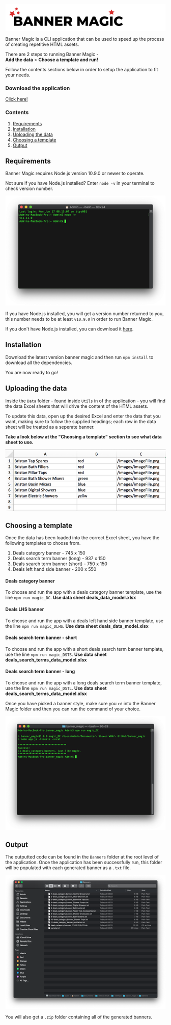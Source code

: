 
![Example of Excel sheet data model](Utils/Images/logo.png)

Banner Magic is a CLI application that can be used to speed up the process of creating repetitive HTML assets.

There are 2 steps to running Banner Magic -
<br/>
**Add the data** > **Choose a template and run!**

Follow the contents sections below in order to setup the application to fit your needs.

### Download the application
[Click here!](https://github.com/WUK-SR/banner_magic/archive/master.zip)

### Contents
1. [Requirements](#Requirements)
2. [Installation](#Installation)
3. [Uploading the data](#Uploading_the_data)
4. [Choosing a template](#Choosing_a_template)
5. [Output](#Output)


<a name="Requirements"></a>
## Requirements
Banner Magic requires Node.js version 10.9.0 or newer to operate.

Not sure if you have Node.js installed? Enter `node -v` in your terminal to check version number.

![Checking for Node.js](Utils/Images/checking_for_node.png)

If you have Node.js installed, you will get a version number returned to you, this number needs to be at least `v10.9.0` in order to run Banner Magic.

If you don't have Node.js installed, you can download it [here](https://nodejs.org/en/).

<a name="Installation"></a>
## Installation
Download the latest version banner magic and then run `npm install` to download all the dependencies. 

You are now ready to go!

<a name="Uploading_the_data"></a>
## Uploading the data
Inside the `Data` folder - found inside `Utils` in of the application - you will find the data Excel sheets that will drive the content of the HTML assets.

To update this data, open up the desired Excel and enter the data that you want, making sure to follow the supplied headings; each row in the data sheet will be treated as a seperate banner.

**Take a look below at the "Choosing a template" section to see what data sheet to use.**

![Example of Excel sheet data model](Utils/Images/Excel_Sheet_Example.png)

<a name="Choosing_a_template"></a>
## Choosing a template
Once the data has been loaded into the correct Excel sheet, you have the following templates to choose from.
1. Deals category banner - 745 x 150
2. Deals search term banner (long) - 937 x 150
3. Deals search term banner (short) - 750 x 150
4. Deals left hand side banner - 200 x 550

#### Deals category banner
To choose and run the app with a deals category banner template, use the line `npm run magic_DC`. **Use data sheet deals_data_model.xlsx**

#### Deals LHS banner
To choose and run the app with a deals left hand side banner template, use the line `npm run magic_DLHS`. **Use data sheet deals_data_model.xlsx**

#### Deals search term banner - short
To choose and run the app with a short deals search term banner template, use the line `npm run magic_DSTS`. **Use data sheet deals_search_terms_data_model.xlsx**

#### Deals search term banner - long
To choose and run the app with a long deals search term banner template, use the line `npm run magic_DSTL`. **Use data sheet deals_search_terms_data_model.xlsx**

Once you have picked a banner style, make sure you `cd` into the Banner Magic folder and then you can run the command of your choice.

![Running the application](Utils/Images/running_the_app.png)


<a name="Output"></a>
## Output
The outputted code can be found in the `Banners` folder at the root level of the application. Once the application has been successfully run, this folder will be populated with each generated banner as a `.txt` file.

![The output folder](Utils/Images/banners_folder.png)

You will also get a `.zip` folder containing all of the generated banners.
